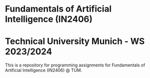 # Fundamentals of Artificial Intelligence (IN2406)
# Technical University Munich - WS 2023/2024

This is a repository for programming assignments for Fundamentals of Artificial Intelligence (IN2406) @ TUM.
